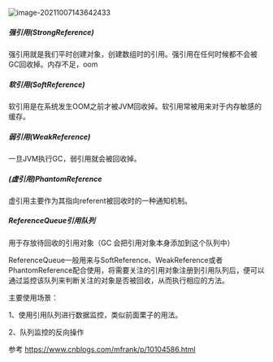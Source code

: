![image-20211007143642433](https://gitee.com/fengzhenbing/picgo/raw/master/image-20211007143642433.png)

##### 强引用(StrongReference)

强引用就是我们平时创建对象，创建数组时的引用。强引用在任何时候都不会被GC回收掉。内存不足，oom



##### 软引用(SoftReference)

软引用是在系统发生OOM之前才被JVM回收掉。软引用常被用来对于内存敏感的缓存。

##### 弱引用(WeakReference)

一旦JVM执行GC，弱引用就会被回收掉。

##### (虚引用)PhantomReference

虚引用主要作为其指向referent被回收时的一种通知机制。



#####  ReferenceQueue引用队列

用于存放待回收的引用对象（GC 会把引用对象本身添加到这个队列中）

ReferenceQueue一般用来与SoftReference、WeakReference或者PhantomReference配合使用，将需要关注的引用对象注册到引用队列后，便可以通过监控该队列来判断关注的对象是否被回收，从而执行相应的方法。

主要使用场景：

1、使用引用队列进行数据监控，类似前面栗子的用法。

2、队列监控的反向操作

参考 https://www.cnblogs.com/mfrank/p/10104586.html